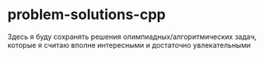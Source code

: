 # problem-solutions-cpp
Здесь я буду сохранять решения олимпиадных/алгоритмических задач, которые я считаю вполне интересными и достаточно увлекательными

